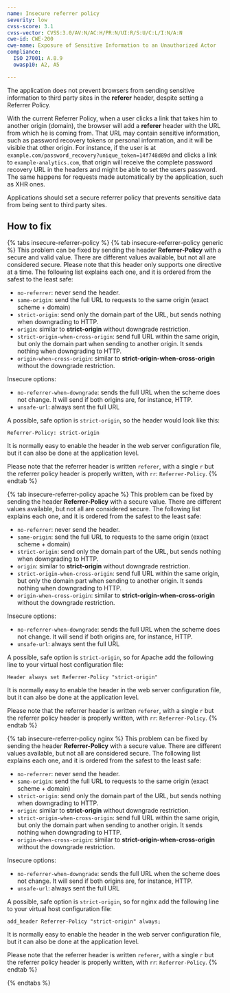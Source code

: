 ```yaml
---
name: Insecure referrer policy
severity: low
cvss-score: 3.1
cvss-vector: CVSS:3.0/AV:N/AC:H/PR:N/UI:R/S:U/C:L/I:N/A:N
cwe-id: CWE-200
cwe-name: Exposure of Sensitive Information to an Unauthorized Actor
compliance:
  ISO 27001: A.8.9
  owasp10: A2, A5

---            
```


The application does not prevent browsers from sending sensitive information to third party sites in the **referer** header, despite setting a Referrer Policy.

With the current Referrer Policy, when a user clicks a link that takes him to another origin (domain), the browser will add a **referer** header with the URL from which he is coming from. That URL may contain sensitive information, such as password recovery tokens or personal information, and it will be visible that other origin. For instance, if the user is at `example.com/password_recovery?unique_token=14f748d89d` and clicks a link to `example-analytics.com`, that origin will receive the complete password recovery URL in the headers and might be able to set the users password.
The same happens for requests made automatically by the application, such as XHR ones.

Applications should set a secure referrer policy that prevents sensitive data from being sent to third party sites.

## How to fix

{% tabs insecure-referrer-policy %}
{% tab insecure-referrer-policy generic %}
This problem can be fixed by sending the header **Referrer-Policy** with a secure and valid value.
There are different values available, but not all are considered secure. Please note that this header only supports one directive at a time. The following list explains each one, and it is ordered from the safest to the least safe:

* `no-referrer`: never send the header.
* `same-origin`: send the full URL to requests to the same origin (exact scheme + domain)
* `strict-origin`: send only the domain part of the URL, but sends nothing when downgrading to HTTP.
* `origin`: similar to **strict-origin** without downgrade restriction.
* `strict-origin-when-cross-origin`: send full URL within the same origin, but only the domain part when sending to another origin. It sends nothing when downgrading to HTTP.
* `origin-when-cross-origin`: similar to **strict-origin-when-cross-origin** without the downgrade restriction.

Insecure options:
* `no-referrer-when-downgrade`: sends the full URL when the scheme does not change. It will send if both origins are, for instance, HTTP.
* `unsafe-url`: always sent the full URL

A possible, safe option is `strict-origin`, so the header would look like this:

	Referrer-Policy: strict-origin

It is normally easy to enable the header in the web server configuration file, but it can also be done at the application level.


Please note that the referrer header is written `referer`, with a single `r` but the referrer policy header is properly written, with `rr`: `Referrer-Policy`.
{% endtab %}

{% tab insecure-referrer-policy apache %}
This problem can be fixed by sending the header **Referrer-Policy** with a secure value.
There are different values available, but not all are considered secure. The following list explains each one, and it is ordered from the safest to the least safe:

* `no-referrer`: never send the header.
* `same-origin`: send the full URL to requests to the same origin (exact scheme + domain)
* `strict-origin`: send only the domain part of the URL, but sends nothing when downgrading to HTTP.
* `origin`: similar to **strict-origin** without downgrade restriction.
* `strict-origin-when-cross-origin`: send full URL within the same origin, but only the domain part when sending to another origin. It sends nothing when downgrading to HTTP.
* `origin-when-cross-origin`: similar to **strict-origin-when-cross-origin** without the downgrade restriction.

Insecure options:
* `no-referrer-when-downgrade`: sends the full URL when the scheme does not change. It will send if both origins are, for instance, HTTP.
* `unsafe-url`: always sent the full URL

A possible, safe option is `strict-origin`, so for Apache add the following line to your virtual host configuration file:

	Header always set Referrer-Policy "strict-origin"

It is normally easy to enable the header in the web server configuration file, but it can also be done at the application level.


Please note that the referrer header is written `referer`, with a single `r` but the referrer policy header is properly written, with `rr`: `Referrer-Policy`.
{% endtab %}

{% tab insecure-referrer-policy nginx %}
This problem can be fixed by sending the header **Referrer-Policy** with a secure value.
There are different values available, but not all are considered secure. The following list explains each one, and it is ordered from the safest to the least safe:

* `no-referrer`: never send the header.
* `same-origin`: send the full URL to requests to the same origin (exact scheme + domain)
* `strict-origin`: send only the domain part of the URL, but sends nothing when downgrading to HTTP.
* `origin`: similar to **strict-origin** without downgrade restriction.
* `strict-origin-when-cross-origin`: send full URL within the same origin, but only the domain part when sending to another origin. It sends nothing when downgrading to HTTP.
* `origin-when-cross-origin`: similar to **strict-origin-when-cross-origin** without the downgrade restriction.

Insecure options:
* `no-referrer-when-downgrade`: sends the full URL when the scheme does not change. It will send if both origins are, for instance, HTTP.
* `unsafe-url`: always sent the full URL

A possible, safe option is `strict-origin`, so for nginx add the following line to your virtual host configuration file:

	add_header Referrer-Policy "strict-origin" always;

It is normally easy to enable the header in the web server configuration file, but it can also be done at the application level.


Please note that the referrer header is written `referer`, with a single `r` but the referrer policy header is properly written, with `rr`: `Referrer-Policy`.
{% endtab %}

{% endtabs %}
